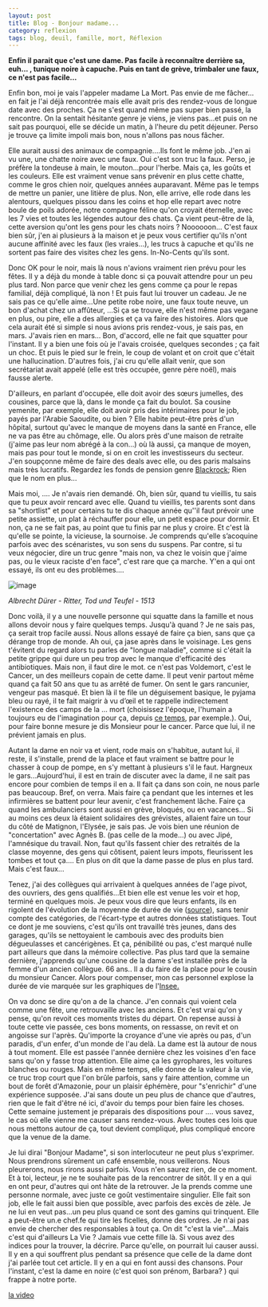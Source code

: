 ```yaml
---
layout: post
title: Blog - Bonjour madame...
category: reflexion
tags: blog, deuil, famille, mort, Réflexion
---
```

**Enfin il parait que c'est une dame. Pas facile à reconnaître derrière sa, euh... , tunique noire à capuche. Puis en tant de grève, trimbaler une faux, ce n'est pas facile...**

Enfin bon, moi je vais l'appeler madame La Mort. Pas envie de me fâcher... en fait je l'ai déjà rencontrée mais elle avait pris des rendez-vous de longue date avec des proches. Ça ne s'est quand même pas super bien passé, la rencontre. On la sentait hésitante genre je viens, je viens pas...et puis on ne sait pas pourquoi, elle se décide un matin, à l'heure du petit déjeuner. Perso je trouve ça limite impoli mais bon, nous n'allons pas nous fâcher. 

Elle aurait aussi des animaux de compagnie....Ils font le même job. J'en ai vu une, une chatte noire avec une faux. Oui c'est son truc la faux. Perso, je préfère la tondeuse à main, le mouton...pour l'herbe. Mais ça, les goûts et les couleurs. Elle est vraiment venue sans prévenir en plus cette chatte, comme le gros chien noir, quelques années auparavant. Même pas le temps de mettre un panier, une litière de plus. Non, elle arrive, elle rode dans les alentours, quelques pissou dans les coins et hop elle repart avec notre boule de poils adorée, notre compagne féline qu'on croyait éternelle, avec les 7 vies et toutes les légendes autour des chats. Ça vient peut-être de là, cette aversion qu'ont les gens pour les chats noirs ? Noooooon... C'est faux bien sûr, j'en ai plusieurs à la maison et je peux vous certifier qu'ils n'ont aucune affinité avec les faux (les vraies...), les trucs à capuche et qu'ils ne sortent pas faire des visites chez les gens. In-No-Cents qu'ils sont. 

Donc OK pour le noir, mais là nous n'avions vraiment rien prévu pour les fêtes. Il y a déjà du monde à table donc si ça pouvait attendre pour un peu plus tard. Non parce que venir chez les gens comme ça pour le repas familial, déjà compliqué, là non ! Et puis faut lui trouver un cadeau. Je ne sais pas ce qu'elle aime...Une petite robe noire, une faux toute neuve, un bon d'achat chez un affûteur, ...Si ça se trouve, elle n'est même pas vegane en plus, ou pire, elle a des allergies et ça va faire des histoires. Alors que cela aurait été si simple si nous avions pris rendez-vous, je sais pas, en mars. J'avais rien en mars... Bon, d'accord, elle ne fait que squatter pour l'instant. Il y a bien une fois où je l'avais croisée, quelques secondes ; ça fait un choc. Et puis le pied sur le frein, le coup de volant et on croit que c'était une hallucination. D'autres fois, j'ai cru qu'elle allait venir, que son secrétariat avait appelé (elle est très occupée, genre père noël), mais fausse alerte. 

D'ailleurs, en parlant d'occupée, elle doit avoir des sœurs jumelles, des cousines, parce que là, dans le monde ça fait du boulot. Sa cousine yemenite, par exemple, elle doit avoir pris des intérimaires pour le job, payés par l'Arabie Saoudite, ou bien ? Elle habite peut-être près d'un hôpital, surtout qu'avec le manque de moyens dans la santé en France, elle ne va pas être au chômage, elle. Ou alors près d'une maison de retraite (j'aime pas leur nom abrégé à la con...) où là aussi, ça manque de moyen, mais pas pour tout le monde, si on en croit les investisseurs du secteur. J'en soupçonne même de faire des deals avec elle, ou des paris malsains mais très lucratifs. Regardez les fonds de pension genre <a href="https://www.liberation.fr/checknews/2019/12/09/est-il-vrai-que-macron-a-rencontre-le-groupe-blackrock-specialise-dans-les-fonds-de-pension_1768116">Blackrock</a>; Rien que le nom en plus...

Mais moi, .... Je n'avais rien demandé. Oh, bien sûr, quand tu vieillis, tu sais que tu peux avoir rencard avec elle. Quand tu vieillis, tes parents sont dans sa "shortlist" et pour certains tu te dis chaque année qu''il faut prévoir une petite assiette, un plat à réchauffer pour elle, un petit espace pour dormir. Et non, ça ne se fait pas, au point que tu finis par ne plus y croire. Et c'est là qu'elle se pointe, la vicieuse, la sournoise. Je comprends qu'elle s’acoquine parfois avec des scénaristes, vu son sens du suspens. Par contre, si tu veux négocier, dire un truc genre "mais non, va chez le voisin que j'aime pas, ou le vieux raciste d'en face", c'est rare que ça marche. Y'en a qui ont essayé, ils ont eu des problèmes....

![image](https://upload.wikimedia.org/wikipedia/commons/8/8e/Duerer_-_Ritter%2C_Tod_und_Teufel_%28Der_Reuther%29.jpg)

*Albrecht Dürer - Ritter, Tod und Teufel - 1513*

Donc voilà, il y a une nouvelle personne qui squatte dans la famille et nous allons devoir nous y faire quelques temps. Jusqu'à quand ? Je ne sais pas, ça serait trop facile aussi. Nous allons essayé de faire ça bien, sans que ça dérange trop de monde. Ah oui, ça jase après dans le voisinage. Les gens t'évitent du regard alors tu parles de "longue maladie", comme si c'était la petite grippe qui dure un peu trop avec le manque d'efficacité des antibiotiques. Mais non, il faut dire le mot. ce n'est pas Voldemort, c'est le Cancer, un des meilleurs copain de cette dame. Il peut venir partout même quand ça fait 50 ans que tu as arrêté de fumer. On sent le gars rancunier, vengeur pas masqué. Et bien là il te file un déguisement basique, le pyjama bleu ou rayé, il te fait maigrir à vu d’œil et te rappelle indirectement l'existence des camps de la ... mort (choisissez l'époque, l'humain a toujours eu de l'imagination pour ça, depuis <a href="https://fr.wikipedia.org/wiki/Seconde_guerre_des_Boers#Les_camps_de_concentration">ce temps</a>, par exemple.). Oui, pour faire bonne mesure je dis Monsieur pour le cancer. Parce que lui, il ne prévient jamais en plus. 

Autant la dame en noir va et vient, rode mais on s'habitue, autant lui, il reste, il s'installe, prend de la place et faut vraiment se battre pour le chasser à coup de pompe, en s'y mettant à plusieurs s'il le faut. Hargneux le gars...Aujourd'hui, il est en train de discuter avec la dame, il ne sait pas encore pour combien de temps il en a. Il fait ça dans son coin, ne nous parle pas beaucoup. Bref, on verra. Mais faire ça pendant que les internes et les infirmières se battent pour leur avenir, c'est franchement lâche. Faire ça quand les ambulanciers sont aussi en grève, bloqués, ou en vacances... Si au moins ces deux là étaient solidaires des grévistes, allaient faire un tour du côté de Matignon, l'Elysée, je sais pas. Je vois bien une réunion de "concertation" avec Agnès B. (pas celle de la mode...) ou avec Jipé, l'amnésique du travail. Non, faut qu'ils fassent chier des retraités de la classe moyenne, des gens qui côtisent, paient leurs impots, fleurissent les tombes et tout ça.... En plus on dit que la dame passe de plus en plus tard. Mais c'est faux...

Tenez, j'ai des collègues qui arrivaient à quelques années de l'age pivot, des ouvriers, des gens qualifiés...Et bien elle est venue les voir et hop, terminé en quelques mois. Je peux vous dire que leurs enfants, ils en rigolent de l'évolution de la moyenne de durée de vie (<a href="https://www.insee.fr/fr/statistiques/3319895">source</a>), sans tenir compte des catégories, de l'écart-type et autres données statistiques. Tout ce dont je me souviens, c'est qu'ils ont travaillé très jeunes, dans des garages, qu'ils se nettoyaient le cambouis avec des produits bien dégueulasses et cancérigènes. Et ça, pénibilité ou pas, c'est marqué nulle part ailleurs que dans la mémoire collective. Pas plus tard que la semaine dernière, j'apprends qu'une cousine de la dame s'est installée près de la femme d'un ancien collègue. 66 ans.. Il a du faire de la place pour le cousin du monsieur Cancer. Alors pour compenser, mon cas personnel explose la durée de vie marquée sur les graphiques de l'<a href="https://www.insee.fr/fr/statistiques/3319895">Insee.</a>

On va donc se dire qu'on a de la chance. J'en connais qui voient cela comme une fête, une retrouvaille avec les anciens. Et c'est vrai qu'on y pense, qu'on revoit ces moments tristes du départ. On repense aussi à toute cette vie passée, ces bons moments, on ressasse, on revit et on angoisse sur l'après. Qu'importe la croyance d'une vie après ou pas, d'un paradis, d'un enfer, d'un monde de l'au delà. La dame est là autour de nous à tout moment. Elle est passée l'année dernière chez les voisines d'en face sans qu'on y fasse trop attention. Elle aime ça les gyrophares, les voitures blanches ou rouges. Mais en même temps, elle donne de la valeur à la vie, ce truc trop court que l'on brûle parfois, sans y faire attention, comme un bout de forêt d'Amazonie, pour un plaisir éphémère, pour "s'enrichir" d'une expérience supposée. J'ai sans doute un peu plus de chance que d'autres, rien que le fait d'être né ici, d'avoir du temps pour bien faire les choses. Cette semaine justement je préparais des dispositions pour .... vous savez, le cas où elle vienne me causer sans rendez-vous. Avec toutes ces lois que nous mettons autour de ça, tout devient compliqué, plus compliqué encore que la venue de la dame.

Je lui dirai "Bonjour Madame", si son interlocuteur ne peut plus s'exprimer. Nous prendrons sûrement un café ensemble, nous veillerons. Nous pleurerons, nous rirons aussi parfois. Vous n'en saurez rien, de ce moment. Et à toi, lecteur, je ne te souhaite pas de la rencontrer de sitôt. Il y en a qui en ont peur, d'autres qui ont hâte de la retrouver. Je la prends comme une personne normale, avec juste ce goût vestimentaire singulier. Elle fait son job, elle le fait aussi bien que possible, avec parfois des excès de zèle. Je ne lui en veut pas...un peu plus quand ce sont des gamins qui trinquent. Elle a peut-être un.e chef.fe qui tire les ficelles, donne des ordres. Je n'ai pas envie de chercher des responsables à tout ça. On dit "c'est la vie"....Mais c'est qui d'ailleurs La Vie ? Jamais vue cette fille là. Si vous avez des indices pour la trouver, la décrire. Parce qu'elle, on pourrait lui causer aussi. Il y en a qui souffrent plus pendant sa présence que celle de la dame dont j'ai parlée tout cet article. Il y en a qui en font aussi des chansons. Pour l'instant, c'est la dame en noire (c'est quoi son prénom, Barbara? ) qui frappe à notre porte.

[la video](https://www.youtube.com/watch?v=cCV84dTevX0)


